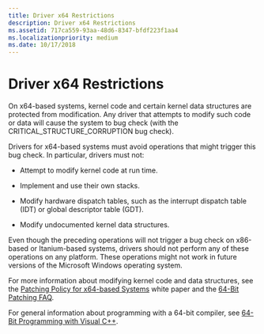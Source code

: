 ```yaml
---
title: Driver x64 Restrictions
description: Driver x64 Restrictions
ms.assetid: 717ca559-93aa-48d6-8347-bfdf223f1aa4
ms.localizationpriority: medium
ms.date: 10/17/2018
---
```


# Driver x64 Restrictions


On x64-based systems, kernel code and certain kernel data structures are protected from modification. Any driver that attempts to modify such code or data will cause the system to bug check (with the CRITICAL\_STRUCTURE\_CORRUPTION bug check).

Drivers for x64-based systems must avoid operations that might trigger this bug check. In particular, drivers must not:

-   Attempt to modify kernel code at run time.

-   Implement and use their own stacks.

-   Modify hardware dispatch tables, such as the interrupt dispatch table (IDT) or global descriptor table (GDT).

-   Modify undocumented kernel data structures.

Even though the preceding operations will not trigger a bug check on x86-based or Itanium-based systems, drivers should not perform any of these operations on any platform. These operations might not work in future versions of the Microsoft Windows operating system.

For more information about modifying kernel code and data structures, see the [Patching Policy for x64-based Systems](http://go.microsoft.com/fwlink/p/?linkid=50719) white paper and the [64-Bit Patching FAQ](http://go.microsoft.com/fwlink/p/?linkid=69534).

For general information about programming with a 64-bit compiler, see [64-Bit Programming with Visual C++](http://go.microsoft.com/fwlink/p/?linkid=165521).

 

 




